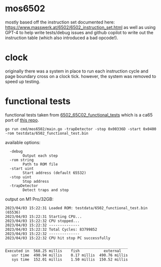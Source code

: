 # mos6502

mostly based off the instruction set documented here: https://www.masswerk.at/6502/6502_instruction_set.html as well as using GPT-4 to help write tests/debug issues and github copilot to write out the instruction table (which also introduced a bad opcode!).

# clock

originally there was a system in place to run each instruction cycle and page boundary cross on a clock tick. however, the system was removed to speed up testing.

# functional tests

functional tests taken from [6502_65C02_functional_tests](https://github.com/amb5l/6502_65C02_functional_tests) which is a ca65 port of [this repo](https://github.com/Klaus2m5/6502_65C02_functional_tests).

```
go run cmd/mos6502/main.go -trapDetector -stop 0x00336D -start 0x0400 -rom testdata/6502_functional_test.bin
```

available options:

```
  -debug
        Output each step
  -rom string
        Path to ROM file
  -start uint
        Start address (default 65532)
  -stop uint
        Stop address
  -trapDetector
        Detect traps and stop
```

output on M1 Pro/32GB:

```
2023/04/03 15:22:31 Loaded ROM: testdata/6502_functional_test.bin (65536)
2023/04/03 15:22:31 Starting CPU...
2023/04/03 15:22:32 CPU stopped...
2023/04/03 15:22:32 --------------
2023/04/03 15:22:32 Total Cycles: 83799852
2023/04/03 15:22:32 --------------
2023/04/03 15:22:32 CPU hit stop PC successfully

________________________________________________________
Executed in  568.25 millis    fish           external
   usr time  490.94 millis    0.17 millis  490.76 millis
   sys time  152.01 millis    1.50 millis  150.52 millis
```
